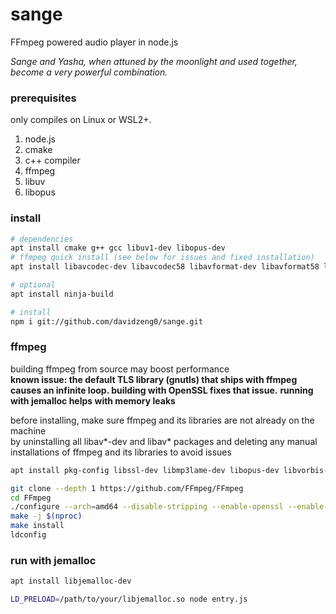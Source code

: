 # sange
FFmpeg powered audio player in node.js

*Sange and Yasha, when attuned by the moonlight and used together, become a very powerful combination.*

### prerequisites
only compiles on Linux or WSL2+.

1. node.js
2. cmake
3. c++ compiler
4. ffmpeg
5. libuv
6. libopus

### install
```bash
# dependencies
apt install cmake g++ gcc libuv1-dev libopus-dev
# ffmpeg quick install (see below for issues and fixed installation)
apt install libavcodec-dev libavcodec58 libavformat-dev libavformat58 libavutil-dev libavutil56 libavfilter7 libavfilter-dev libswresample-dev libswresample3

# optional
apt install ninja-build

# install
npm i git://github.com/davidzeng0/sange.git
```

### ffmpeg

building ffmpeg from source may boost performance<br>
**known issue: the default TLS library (gnutls) that ships with ffmpeg causes an infinite loop. building with OpenSSL fixes that issue.**
**running with jemalloc helps with memory leaks**

before installing, make sure ffmpeg and its libraries are not already on the machine<br>
by uninstalling all libav*-dev and libav* packages and deleting any manual installations
of ffmpeg and its libraries to avoid issues
```bash
apt install pkg-config libssl-dev libmp3lame-dev libopus-dev libvorbis-dev nasm

git clone --depth 1 https://github.com/FFmpeg/FFmpeg
cd FFmpeg
./configure --arch=amd64 --disable-stripping --enable-openssl --enable-libmp3lame --enable-libopus --enable-libvorbis --enable-shared --enable-nonfree
make -j $(nproc)
make install
ldconfig
```

### run with jemalloc
```bash
apt install libjemalloc-dev

LD_PRELOAD=/path/to/your/libjemalloc.so node entry.js
```
